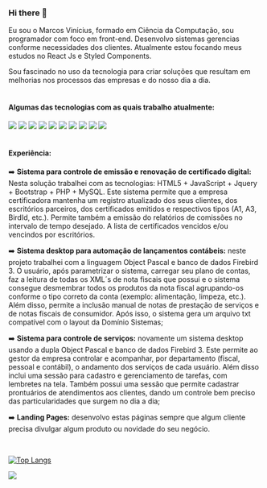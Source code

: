 ### Hi there 👋

Eu sou o Marcos Vinícius, formado em Ciência da Computação, sou programador com foco em front-end. Desenvolvo sistemas gerencias conforme necessidades dos clientes. Atualmente estou focando meus estudos no React Js e Styled Components.

Sou fascinado no uso da tecnologia para criar soluções que resultam em melhorias nos processos das empresas e do nosso dia a dia.
<br /> <br />
#### Algumas das tecnologias com as quais trabalho atualmente:

<div>
<img src="https://img.shields.io/badge/HTML5-E34F26?style=for-the-badge&logo=html5&logoColor=white" />
<img src="https://img.shields.io/badge/CSS3-1572B6?style=for-the-badge&logo=css3&logoColor=white" />
<img src="https://img.shields.io/badge/JavaScript-F7DF1E?style=for-the-badge&logo=javascript&logoColor=black" />
<img src="https://img.shields.io/badge/jQuery-0769AD?style=for-the-badge&logo=jquery&logoColor=white" />
<img src="https://img.shields.io/badge/Bootstrap-563D7C?style=for-the-badge&logo=bootstrap&logoColor=white" />
<img src="https://img.shields.io/badge/PHP-777BB4?style=for-the-badge&logo=php&logoColor=white" />
<img src="https://img.shields.io/badge/MySQL-005C84?style=for-the-badge&logo=mysql&logoColor=white" />
<img src="https://img.shields.io/badge/React-20232A?style=for-the-badge&logo=react&logoColor=61DAFB" />
<img src="https://img.shields.io/badge/GitHub-100000?style=for-the-badge&logo=github&logoColor=white" />
<img src="https://img.shields.io/badge/GIT-E44C30?style=for-the-badge&logo=git&logoColor=white" />
</div>

<br /> 

#### Experiência:

:arrow_right: **Sistema para controle de emissão e renovação de certificado digital:** Nesta solução trabalhei com as tecnologias: HTML5 + JavaScript + Jquery + Bootstrap + PHP + MySQL. Este sistema permite que a empresa certificadora mantenha um registro atualizado dos seus clientes, dos escritórios parceiros, dos certificados emitidos e respectivos tipos (A1, A3, BirdId, etc.). Permite também a emissão do relatórios de comissões no intervalo de tempo desejado. A lista de certificados vencidos e/ou vencindos por escritórios.

:arrow_right: **Sistema desktop para automação de lançamentos contábeis:** neste projeto trabalhei com a linguagem Object Pascal e banco de dados Firebird 3. O usuário, após parametrizar o sistema, carregar seu plano de contas, faz a leitura de todas os XML´s de nota fiscais que possui e o sistema consegue desmembrar todos os produtos da nota fiscal agrupando-os conforme o tipo correto da conta (exemplo: alimentação, limpeza, etc.). Além disso, permite a inclusão manual de notas de prestação de serviços e de notas fiscais de consumidor. Após isso, o sistema gera um arquivo txt compatível com o layout da Domínio Sistemas;

:arrow_right: **Sistema para controle de serviços:** novamente um sistema desktop usando a dupla Object Pascal e banco de dados Firebird 3. Este permite ao gestor da empresa controlar e acompanhar, por departamento (fiscal, pessoal e contábil), o andamento dos serviços de cada usuário. Além disso inclui uma sessão para cadastro e gerenciamento de tarefas, com lembretes na tela. Também possui uma sessão que permite cadastrar prontuários de atendimentos aos clientes, dando um controle bem preciso das particularidades que surgem no dia a dia;

:arrow_right: **Landing Pages:** desenvolvo estas páginas sempre que algum cliente precisa divulgar algum produto ou novidade do seu negócio.

<br /> 

[![Top Langs](https://github-readme-stats.vercel.app/api/top-langs/?username=marcosimperatori&layout=donut-vertical)](https://github.com/marcosimperatori/github-readme-stats)

![](https://komarev.com/ghpvc/?username=marcosimperatori&color=orange)

